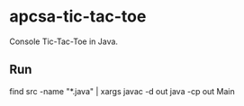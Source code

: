 # apcsa-tic-tac-toe
Console Tic-Tac-Toe in Java.

## Run
find src -name "*.java" | xargs javac -d out
java -cp out Main
